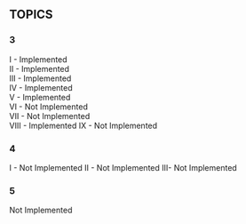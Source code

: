 ##     TOPICS
### 3
I - Implemented <br />
II - Implemented <br />
III - Implemented <br />
IV - Implemented <br />
V - Implemented <br />
VI - Not Implemented <br />
VII - Not Implemented  
VIII - Implemented
IX - Not Implemented
### 4
I - Not Implemented
II - Not Implemented 
III- Not Implemented
### 5
Not Implemented 

